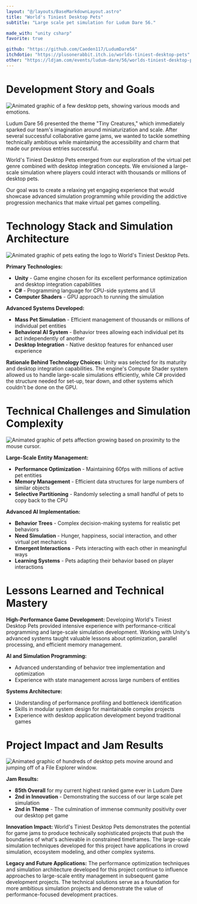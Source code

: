 ```yaml
---
layout: "@/layouts/BaseMarkdownLayout.astro"
title: "World's Tiniest Desktop Pets"
subtitle: "Large scale pet simulation for Ludum Dare 56."

made_with: "unity csharp"
favorite: true

github: "https://github.com/Caeden117/LudumDare56"
itchdotio: "https://plusonerabbit.itch.io/worlds-tiniest-desktop-pets"
other: "https://ldjam.com/events/ludum-dare/56/worlds-tiniest-desktop-pets"
---
```


# Development Story and Goals

![Animated graphic of a few desktop pets, showing various moods and emotions.](@/images/projects/worlds-tiniest-desktop-pets/wtdp.gif)

Ludum Dare 56 presented the theme "Tiny Creatures," which immediately sparked our team's imagination around miniaturization and scale. After several successful collaborative game jams, we wanted to tackle something technically ambitious while maintaining the accessibility and charm that made our previous entries successful.

World's Tiniest Desktop Pets emerged from our exploration of the virtual pet genre combined with desktop integration concepts. We envisioned a large-scale simulation where players could interact with thousands or millions of desktop pets.

Our goal was to create a relaxing yet engaging experience that would showcase advanced simulation programming while providing the addictive progression mechanics that make virtual pet games compelling.


# Technology Stack and Simulation Architecture

![Animated graphic of pets eating the logo to World's Tiniest Desktop Pets.](@/images/projects/worlds-tiniest-desktop-pets/wtdp2.gif)

**Primary Technologies:**
- **Unity** - Game engine chosen for its excellent performance optimization and desktop integration capabilities
- **C#** - Programming language for CPU-side systems and UI
- **Computer Shaders** - GPU approach to running the simulation

**Advanced Systems Developed:**
- **Mass Pet Simulation** - Efficient management of thousands or millions of individual pet entities
- **Behavioral AI System** - Behavior trees allowing each individual pet its act independently of another
- **Desktop Integration** - Native desktop features for enhanced user experience

**Rationale Behind Technology Choices:**
Unity was selected for its maturity and desktop integration capabilities. The engine's Compute Shader system allowed us to handle large-scale simulations efficiently, while C# provided the structure needed for set-up, tear down, and other systems which couldn't be done on the GPU.

# Technical Challenges and Simulation Complexity

![Animated graphic of pets affection growing based on proximity to the mouse cursor.](@/images/projects/worlds-tiniest-desktop-pets/wtdp4.gif)

**Large-Scale Entity Management:**
- **Performance Optimization** - Maintaining 60fps with millions of active pet entities
- **Memory Management** - Efficient data structures for large numbers of similar objects
- **Selective Partitioning** - Randomly selecting a small handful of pets to copy back to the CPU

**Advanced AI Implementation:**
- **Behavior Trees** - Complex decision-making systems for realistic pet behaviors
- **Need Simulation** - Hunger, happiness, social interaction, and other virtual pet mechanics
- **Emergent Interactions** - Pets interacting with each other in meaningful ways
- **Learning Systems** - Pets adapting their behavior based on player interactions

# Lessons Learned and Technical Mastery

**High-Performance Game Development:**
Developing World's Tiniest Desktop Pets provided intensive experience with performance-critical programming and large-scale simulation development. Working with Unity's advanced systems taught valuable lessons about optimization, parallel processing, and efficient memory management.

**AI and Simulation Programming:**
- Advanced understanding of behavior tree implementation and optimization
- Experience with state management across large numbers of entities

**Systems Architecture:**
- Understanding of performance profiling and bottleneck identification
- Skills in modular system design for maintainable complex projects
- Experience with desktop application development beyond traditional games

# Project Impact and Jam Results

![Animated graphic of hundreds of desktop pets movine around and jumping off of a File Explorer window.](@/images/projects/worlds-tiniest-desktop-pets/wtdp5.gif)

**Jam Results:**
- **85th Overall** for my current highest ranked game ever in Ludum Dare
- **2nd in Innovation** - Demonstrating the success of our large scale pet simulation
- **2nd in Theme** - The culmination of immense community positivity over our desktop pet game

**Innovation Impact:**
World's Tiniest Desktop Pets demonstrates the potential for game jams to produce technically sophisticated projects that push the boundaries of what's achievable in constrained timeframes. The large-scale simulation techniques developed for this project have applications in crowd simulation, ecosystem modeling, and other complex systems.

**Legacy and Future Applications:**
The performance optimization techniques and simulation architecture developed for this project continue to influence approaches to large-scale entity management in subsequent game development projects. The technical solutions serve as a foundation for more ambitious simulation projects and demonstrate the value of performance-focused development practices.